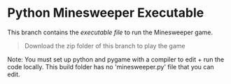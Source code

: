 # Python Minesweeper Executable
This branch contains the *executable file* to run the Minesweeper game.

> Download the zip folder of this branch to play the game

Note: You must set up python and pygame with a compiler to edit + run the code locally. This build folder has no 'minesweeper.py' file that you can edit.
